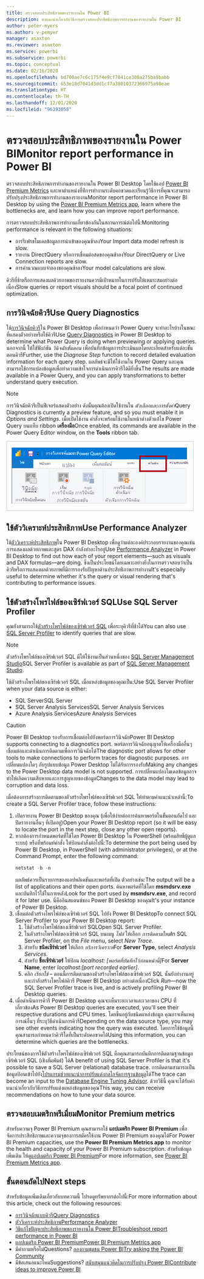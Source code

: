 ```yaml
---
title: ตรวจสอบประสิทธิภาพของรายงานใน Power BI
description: คำแนะนำเกี่ยวกับวิธีการตรวจสอบประสิทธิภาพการทำงานของรายงานใน Power BI
author: peter-myers
ms.author: v-pemyer
manager: asaxton
ms.reviewer: asaxton
ms.service: powerbi
ms.subservice: powerbi
ms.topic: conceptual
ms.date: 02/16/2020
ms.openlocfilehash: bd700ae7c6c175f4e9cf7841ce308a275ba9babb
ms.sourcegitcommit: 653e18d7041d3dd1cf7a38010372366975a98eae
ms.translationtype: HT
ms.contentlocale: th-TH
ms.lasthandoff: 12/01/2020
ms.locfileid: "96393058"
---
```

# <a name="monitor-report-performance-in-power-bi"></a><span data-ttu-id="90385-103">ตรวจสอบประสิทธิภาพของรายงานใน Power BI</span><span class="sxs-lookup"><span data-stu-id="90385-103">Monitor report performance in Power BI</span></span>

<span data-ttu-id="90385-104">ตรวจสอบประสิทธิภาพการทำงานของรายงานใน Power BI Desktop โดยใช้แอป [Power BI Premium Metrics](../admin/service-premium-metrics-app.md) และหาตำแหน่งที่ทีการทำงานระดับคอขวดและเรียนรู้วิธีการที่คุณจะสามารถปรับปรุงประสิทธิภาพการทำงานของรายงาน</span><span class="sxs-lookup"><span data-stu-id="90385-104">Monitor report performance in Power BI Desktop by using the [Power BI Premium Metrics app](../admin/service-premium-metrics-app.md), learn where the bottlenecks are, and learn how you can improve report performance.</span></span>

<span data-ttu-id="90385-105">การตรวจสอบประสิทธิภาพการทำงานเกี่ยวข้องกันในสถานการณ์ต่อไปนี้:</span><span class="sxs-lookup"><span data-stu-id="90385-105">Monitoring performance is relevant in the following situations:</span></span>

- <span data-ttu-id="90385-106">การรีเฟรชโมเดลข้อมูลการนำเข้าของคุณช้าลง</span><span class="sxs-lookup"><span data-stu-id="90385-106">Your Import data model refresh is slow.</span></span>
- <span data-ttu-id="90385-107">รายงาน DirectQuery หรือการเชื่อมต่อสดของคุณช้าลง</span><span class="sxs-lookup"><span data-stu-id="90385-107">Your DirectQuery or Live Connection reports are slow.</span></span>
- <span data-ttu-id="90385-108">การคำนวณแบบจำลองของคุณช้าลง</span><span class="sxs-lookup"><span data-stu-id="90385-108">Your model calculations are slow.</span></span>

<span data-ttu-id="90385-109">คิวรีที่ช้าหรือการแสดงผลด้วยภาพของรายงานควรมีเป้าหมายในการปรับให้เหมาะสมอย่างต่อเนื่อง</span><span class="sxs-lookup"><span data-stu-id="90385-109">Slow queries or report visuals should be a focal point of continued optimization.</span></span>

## <a name="use-query-diagnostics"></a><span data-ttu-id="90385-110">การวินิจฉัยคิวรี</span><span class="sxs-lookup"><span data-stu-id="90385-110">Use Query Diagnostics</span></span>

<span data-ttu-id="90385-111">ใช้[การวินิจฉัยคิวรี](/power-query/QueryDiagnostics)ใน Power BI Desktop เพื่อกำหนดว่า Power Query จะทำอะไรบ้างในขณะที่แสดงตัวอย่างหรือใช้คิวรี</span><span class="sxs-lookup"><span data-stu-id="90385-111">Use [Query Diagnostics](/power-query/QueryDiagnostics) in Power BI Desktop to determine what Power Query is doing when previewing or applying queries.</span></span> <span data-ttu-id="90385-112">นอกจากนี้ ให้ใช้ฟังก์ชัน _วินิจฉัยขั้นตอน_ เพื่อบันทึกข้อมูลการประเมินผลโดยละเอียดสำหรับแต่ละขั้นตอนคิวรี</span><span class="sxs-lookup"><span data-stu-id="90385-112">Further, use the _Diagnose Step_ function to record detailed evaluation information for each query step.</span></span> <span data-ttu-id="90385-113">ผลลัพธ์จะมีให้ใช้งานใน Power Query และคุณสามารถใช้การแปลงข้อมูลเพื่อทำความเข้าใจการดำเนินการคิวรีได้ดียิ่งขึ้น</span><span class="sxs-lookup"><span data-stu-id="90385-113">The results are made available in a Power Query, and you can apply transformations to better understand query execution.</span></span>

> [!NOTE]
> <span data-ttu-id="90385-114">การวินิจฉัยคิวรีเป็นฟีเจอร์แสดงตัวอย่าง ดังนั้นคุณต้องเปิดใช้งานใน _ตัวเลือกและการตั้งค่า_</span><span class="sxs-lookup"><span data-stu-id="90385-114">Query Diagnostics is currently a preview feature, and so you must enable it in _Options and Settings_.</span></span> <span data-ttu-id="90385-115">เมื่อเปิดใช้งาน คำสั่งจะพร้อมใช้งานในหน้าต่างตัวแก้ไข Power Query บนแท็บ ribbon **เครื่องมือ**</span><span class="sxs-lookup"><span data-stu-id="90385-115">Once enabled, its commands are available in the Power Query Editor window, on the **Tools** ribbon tab.</span></span>

![ภาพหน้าจอของแถบเครื่องมือตัวแก้ไข Power Query ที่แสดงคำสั่งวินิจฉัยขั้นตอน คำสั่งเริ่มการวินิจฉัย และคำสั่งหยุดการวินิจฉัย](media/monitor-report-performance/power-query-diagnotics.png)

## <a name="use-performance-analyzer"></a><span data-ttu-id="90385-117">ใช้ตัววิเคราะห์ประสิทธิภาพ</span><span class="sxs-lookup"><span data-stu-id="90385-117">Use Performance Analyzer</span></span>

<span data-ttu-id="90385-118">ใช้[ตัววิเคราะห์ประสิทธิภาพ](../create-reports/desktop-performance-analyzer.md)ใน Power BI Desktop เพื่อดูว่าแต่ละองค์ประกอบรายงานของคุณเช่น การแสดงผลด้วยภาพและสูตร DAX กำลังทำอะไรอยู่</span><span class="sxs-lookup"><span data-stu-id="90385-118">Use [Performance Analyzer](../create-reports/desktop-performance-analyzer.md) in Power BI Desktop to find out how each of your report elements—such as visuals and DAX formulas—are doing.</span></span> <span data-ttu-id="90385-119">ซึ่งเป็นประโยชน์โดยเฉพาะอย่างยิ่งในการตรวจสอบว่าเป็นคิวรีหรือการแสดงผลด้วยภาพที่มีการรองรับปัญหาด้านประสิทธิภาพการทำงาน</span><span class="sxs-lookup"><span data-stu-id="90385-119">It's especially useful to determine whether it's the query or visual rendering that's contributing to performance issues.</span></span>

## <a name="use-sql-server-profiler"></a><span data-ttu-id="90385-120">ใช้ตัวสร้างโพรไฟล์ของเซิร์ฟเวอร์ SQL</span><span class="sxs-lookup"><span data-stu-id="90385-120">Use SQL Server Profiler</span></span>

<span data-ttu-id="90385-121">คุณยังสามารถใช้[ตัวสร้างโพรไฟล์ของเซิร์ฟเวอร์ SQL](/sql/tools/sql-server-profiler/sql-server-profiler) เพื่อระบุคิวรีที่ช้าได้</span><span class="sxs-lookup"><span data-stu-id="90385-121">You can also use [SQL Server Profiler](/sql/tools/sql-server-profiler/sql-server-profiler) to identify queries that are slow.</span></span>

> [!NOTE]
> <span data-ttu-id="90385-122">ตัวสร้างโพรไฟล์ของเซิร์ฟเวอร์ SQL มีให้ใช้งานเป็นส่วนหนึ่งของ [SQL Server Management Studio](/sql/ssms/download-sql-server-management-studio-ssms)</span><span class="sxs-lookup"><span data-stu-id="90385-122">SQL Server Profiler is available as part of [SQL Server Management Studio](/sql/ssms/download-sql-server-management-studio-ssms).</span></span>

<span data-ttu-id="90385-123">ใช้ตัวสร้างโพรไฟล์ของเซิร์ฟเวอร์ SQL เมื่อแหล่งข้อมูลของคุณเป็น:</span><span class="sxs-lookup"><span data-stu-id="90385-123">Use SQL Server Profiler when your data source is either:</span></span>

- <span data-ttu-id="90385-124">SQL Server</span><span class="sxs-lookup"><span data-stu-id="90385-124">SQL Server</span></span>
- <span data-ttu-id="90385-125">SQL Server Analysis Services</span><span class="sxs-lookup"><span data-stu-id="90385-125">SQL Server Analysis Services</span></span>
- <span data-ttu-id="90385-126">Azure Analysis Services</span><span class="sxs-lookup"><span data-stu-id="90385-126">Azure Analysis Services</span></span>

> [!CAUTION]
> <span data-ttu-id="90385-127">Power BI Desktop รองรับการเชื่อมต่อไปยังพอร์ตการวินิจฉัย</span><span class="sxs-lookup"><span data-stu-id="90385-127">Power BI Desktop supports connecting to a diagnostics port.</span></span> <span data-ttu-id="90385-128">พอร์ตการวินิจฉัยอนุญาตให้เครื่องมืออื่นๆ เชื่อมต่อและดำเนินการติดตามเพื่อการวินิจฉัยได้</span><span class="sxs-lookup"><span data-stu-id="90385-128">The diagnostic port allows for other tools to make connections to perform traces for diagnostic purposes.</span></span> <span data-ttu-id="90385-129">การเปลี่ยนแปลงใดๆ กับรูปแบบข้อมูล Power Desktop ไม่ได้รับการรองรับ</span><span class="sxs-lookup"><span data-stu-id="90385-129">Making any changes to the Power Desktop data model is not supported.</span></span> <span data-ttu-id="90385-130">การเปลี่ยนแปลงโมเดลข้อมูลอาจทำให้เกิดความเสียหายและการสูญหายของข้อมูล</span><span class="sxs-lookup"><span data-stu-id="90385-130">Changes to the data model may lead to corruption and data loss.</span></span>

<span data-ttu-id="90385-131">เมื่อต้องการสร้างการติดตามของตัวสร้างโพรไฟล์ของเซิร์ฟเวอร์ SQL ให้ทำตามคำแนะนำเหล่านี้:</span><span class="sxs-lookup"><span data-stu-id="90385-131">To create a SQL Server Profiler trace, follow these instructions:</span></span>

1. <span data-ttu-id="90385-132">เปิดรายงาน Power BI Desktop ของคุณ (เพื่อให้ง่ายต่อการค้นหาพอร์ตในขั้นตอนถัดไป และปิดรายงานอื่นๆ ที่เปิดอยู่)</span><span class="sxs-lookup"><span data-stu-id="90385-132">Open your Power BI Desktop report (so it will be easy to locate the port in the next step, close any other open reports).</span></span>
1. <span data-ttu-id="90385-133">หากต้องการกำหนดพอร์ตที่ใช้โดย Power BI Desktop ใน PowerShell (พร้อมสิทธิ์ผู้ดูแลระบบ) หรือที่พร้อมท์คำสั่ง  ให้ป้อนคำสั่งต่อไปนี้:</span><span class="sxs-lookup"><span data-stu-id="90385-133">To determine the port being used by Power BI Desktop, in PowerShell (with administrator privileges), or at the Command Prompt, enter the following command:</span></span>
    ```powershell
    netstat -b -n
    ```
    <span data-ttu-id="90385-134">ผลลัพธ์ควรเป็นรายการของแอปพลิเคชันและพอร์ตที่เปิด ตัวอย่างเช่น:</span><span class="sxs-lookup"><span data-stu-id="90385-134">The output will be a list of applications and their open ports.</span></span> <span data-ttu-id="90385-135">ค้นหาพอร์ตที่ใช้โดย **msmdsrv.exe** และบันทึกไว้ใช้ในภายหลัง</span><span class="sxs-lookup"><span data-stu-id="90385-135">Look for the port used by **msmdsrv.exe**, and record it for later use.</span></span> <span data-ttu-id="90385-136">นี่คืออินสแตนซ์ของ Power BI Desktop ของคุณ</span><span class="sxs-lookup"><span data-stu-id="90385-136">It's your instance of Power BI Desktop.</span></span>
1. <span data-ttu-id="90385-137">เชื่อมต่อตัวสร้างโพรไฟล์ของเซิร์ฟเวอร์ SQL ไปยัง Power BI Desktop</span><span class="sxs-lookup"><span data-stu-id="90385-137">To connect SQL Server Profiler to your Power BI Desktop report:</span></span>
    1. <span data-ttu-id="90385-138">ใช้ตัวสร้างโพรไฟล์ของเซิร์ฟเวอร์ SQL</span><span class="sxs-lookup"><span data-stu-id="90385-138">Open SQL Server Profiler.</span></span>
    1. <span data-ttu-id="90385-139">ในตัวสร้างโพรไฟล์ของเซิร์ฟเวอร์ SQL บนเมนู _ไฟล์_ ให้เลือก _การติดตามใหม่_</span><span class="sxs-lookup"><span data-stu-id="90385-139">In SQL Server Profiler, on the _File_ menu, select _New Trace_.</span></span>
    1. <span data-ttu-id="90385-140">สำหรับ **ชนิดเซิร์ฟเวอร์** ให้เลือก _บริการวิเคราะห์_</span><span class="sxs-lookup"><span data-stu-id="90385-140">For **Server Type**, select _Analysis Services_.</span></span>
    1. <span data-ttu-id="90385-141">สำหรับ **ชื่อเซิร์ฟเวอร์** ให้ป้อน _localhost: [พอร์ตที่บันทึกไว้ก่อนหน้านี้]_</span><span class="sxs-lookup"><span data-stu-id="90385-141">For **Server Name**, enter _localhost:[port recorded earlier]_.</span></span>
    1. <span data-ttu-id="90385-142">คลิก _เรียกใช้_ – ตอนนี้การติดตามของตัวสร้างโพรไฟล์ของเซิร์ฟเวอร์ SQL นั้นยังทำงานอยู่และกำลังสร้างโพรไฟล์คิวรี Power BI Desktop อย่างต่อเนื่อง</span><span class="sxs-lookup"><span data-stu-id="90385-142">Click _Run_—now the SQL Server Profiler trace is live, and is actively profiling Power BI Desktop queries.</span></span>
1. <span data-ttu-id="90385-143">เมื่อดำเนินการคิวรี Power BI Desktop คุณจะเห็นระยะเวลาและเวลาของ CPU ที่เกี่ยวข้อง</span><span class="sxs-lookup"><span data-stu-id="90385-143">As Power BI Desktop queries are executed, you'll see their respective durations and CPU times.</span></span> <span data-ttu-id="90385-144">โดยขึ้นอยู่กับชนิดแหล่งข้อมูล คุณอาจเห็นเหตุการณ์อื่นๆ ที่ระบุวิธีดำเนินการคิวรี</span><span class="sxs-lookup"><span data-stu-id="90385-144">Depending on the data source type, you may see other events indicating how the query was executed.</span></span> <span data-ttu-id="90385-145">โดยการใช้ข้อมูลนี้ คุณสามารถกำหนดว่าคิวรีใดที่เป็นระดับคอขวดได้</span><span class="sxs-lookup"><span data-stu-id="90385-145">Using this information, you can determine which queries are the bottlenecks.</span></span>

<span data-ttu-id="90385-146">ประโยชน์ของการใช้ตัวสร้างโพรไฟล์ของเซิร์ฟเวอร์ SQL คือคุณสามารถบันทึกการติดตามฐานข้อมูลเซิร์ฟเวอร์ SQL (เชิงสัมพันธ์) ได้</span><span class="sxs-lookup"><span data-stu-id="90385-146">A benefit of using SQL Server Profiler is that it's possible to save a SQL Server (relational) database trace.</span></span> <span data-ttu-id="90385-147">การติดตามสามารถเป็นข้อมูลป้อนเข้าไปยัง[โปรแกรมช่วยแนะนำการปรับแต่งกลไกจัดการฐานข้อมูล](/sql/relational-databases/performance/start-and-use-the-database-engine-tuning-advisor)ได้</span><span class="sxs-lookup"><span data-stu-id="90385-147">The trace can become an input to the [Database Engine Tuning Advisor](/sql/relational-databases/performance/start-and-use-the-database-engine-tuning-advisor).</span></span> <span data-ttu-id="90385-148">ด้วยวิธีนี้ คุณจะได้รับคำแนะนำเกี่ยวกับวิธีการปรับแต่งแหล่งข้อมูลของคุณ</span><span class="sxs-lookup"><span data-stu-id="90385-148">This way, you can receive recommendations on how to tune your data source.</span></span>

## <a name="monitor-premium-metrics"></a><span data-ttu-id="90385-149">ตรวจสอบเมตริกพรีเมี่ยม</span><span class="sxs-lookup"><span data-stu-id="90385-149">Monitor Premium metrics</span></span>

<span data-ttu-id="90385-150">สำหรับความจุ Power BI Premium คุณสามารถใช้ **แอปเมตริก Power BI Premium** เพื่อจัดการประสิทธิภาพและความจุของการสมัครใช้งาน Power BI Premium ของคุณได้</span><span class="sxs-lookup"><span data-stu-id="90385-150">For Power BI Premium capacities, use the **Power BI Premium Metrics app** to monitor the health and capacity of your Power BI Premium subscription.</span></span> <span data-ttu-id="90385-151">สำหรับข้อมูลเพิ่มเติม ให้ดู[แอปเมตริก Power BI Premium](../admin/service-premium-metrics-app.md)</span><span class="sxs-lookup"><span data-stu-id="90385-151">For more information, see [Power BI Premium Metrics app](../admin/service-premium-metrics-app.md).</span></span>

## <a name="next-steps"></a><span data-ttu-id="90385-152">ขั้นตอนถัดไป</span><span class="sxs-lookup"><span data-stu-id="90385-152">Next steps</span></span>

<span data-ttu-id="90385-153">สำหรับข้อมูลเพิ่มเติมเกี่ยวกับบทความนี้ โปรดดูทรัพยากรต่อไปนี้:</span><span class="sxs-lookup"><span data-stu-id="90385-153">For more information about this article, check out the following resources:</span></span>

- [<span data-ttu-id="90385-154">การวินิจฉัยแบบคิวรี</span><span class="sxs-lookup"><span data-stu-id="90385-154">Query Diagnostics</span></span>](/power-query/QueryDiagnostics)
- [<span data-ttu-id="90385-155">ตัววิเคราะห์ประสิทธิภาพ</span><span class="sxs-lookup"><span data-stu-id="90385-155">Performance Analyzer</span></span>](../create-reports/desktop-performance-analyzer.md)
- [<span data-ttu-id="90385-156">วิธีแก้ไขปัญหาประสิทธิภาพของรายงานใน Power BI</span><span class="sxs-lookup"><span data-stu-id="90385-156">Troubleshoot report performance in Power BI</span></span>](report-performance-troubleshoot.md)
- [<span data-ttu-id="90385-157">แอปเมตริก Power BI Premium</span><span class="sxs-lookup"><span data-stu-id="90385-157">Power BI Premium Metrics app</span></span>](../admin/service-premium-metrics-app.md)
- <span data-ttu-id="90385-158">มีคำถามหรือไม่</span><span class="sxs-lookup"><span data-stu-id="90385-158">Questions?</span></span> [<span data-ttu-id="90385-159">ลองถามชุมชน Power BI</span><span class="sxs-lookup"><span data-stu-id="90385-159">Try asking the Power BI Community</span></span>](https://community.powerbi.com/)
- <span data-ttu-id="90385-160">มีข้อเสนอแนะไหม</span><span class="sxs-lookup"><span data-stu-id="90385-160">Suggestions?</span></span> [<span data-ttu-id="90385-161">สนับสนุนแนวคิดในการปรับปรุง Power BI</span><span class="sxs-lookup"><span data-stu-id="90385-161">Contribute ideas to improve Power BI</span></span>](https://ideas.powerbi.com/)
